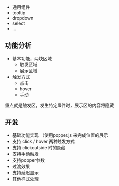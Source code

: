 - 通用组件
- tooltip
- dropdown
- select
- ...

## 功能分析

- 基本功能，两块区域
  - 触发区域
  - 展示区域
- 触发方式
  - 点击
  - hover
  - 手动

重点就是触发区，发生特定事件时，展示区的内容将隐藏

## 开发

- 基础功能实现 （使用popper.js 来完成位置的展示
- 支持 click / hover 两种触发方式
- 支持 clickoutside 时的隐藏
- 支持手动触发
- 支持popper参数
- 过渡效果
- 支持延迟显示
- 其他样式处理
